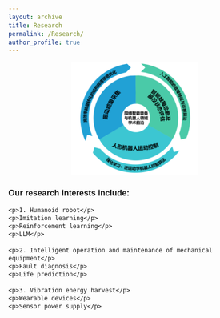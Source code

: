 ```yaml
---
layout: archive
title: Research
permalink: /Research/
author_profile: true
---
```

<style>
body {
    font-family: 'Trebuchet MS', sans-serif; /* 使用 Trebuchet MS 字体 */
}
</style>

<div align="center">
    <img src='/images/lab.png' style='width:50%'>
</div>

<div>
    <h3>Our research interests include:</h3>

    <p>1. Humanoid robot</p>
    <p>Imitation learning</p>
    <p>Reinforcement learning</p>
    <p>LLM</p>

    <p>2. Intelligent operation and maintenance of mechanical equipment</p>
    <p>Fault diagnosis</p>
    <p>Life prediction</p>

    <p>3. Vibration energy harvest</p>
    <p>Wearable devices</p>
    <p>Sensor power supply</p>
</div>
